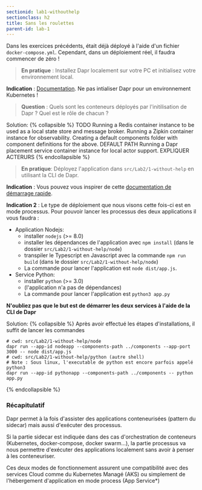```yaml
---
sectionid: lab1-withouthelp
sectionclass: h2
title: Sans les roulettes
parent-id: lab-1
---
```


Dans les exercices précédents, était déjà déployé à l'aide d'un fichier `docker-compose.yml`. Cependant, dans un déploiement réel, il faudra commencer de zéro !

> **En pratique** : Installez Dapr localement sur votre PC et initialisez votre environnement local.

**Indication** : [Documentation](https://docs.dapr.io/getting-started/). Ne pas intialiser Dapr pour un environnement Kubernetes !

> **Question** : Quels sont les conteneurs déployés par l'initilisation de Dapr ? Quel est le rôle de chacun ?

Solution:
{% collapsible %}
TODO
Running a Redis container instance to be used as a local state store and message broker.
Running a Zipkin container instance for observability.
Creating a default components folder with component definitions for the above. DEFAULT PATH
Running a Dapr placement service container instance for local actor support. EXPLIQUER ACTERURS
{% endcollapsible %}

> **En pratique**: Déployez l'application dans `src/Lab2/1-without-help` en utilisant la CLI de Dapr.

**Indication** : Vous pouvez vous inspirer de cette [documentation de démarrage rapide](https://docs.dapr.io/getting-started/quickstarts/pubsub-quickstart/). 

**Indication 2** : Le type de déploiement que nous visons cette fois-ci est en mode processus. Pour pouvoir lancer les processus des deux applications il vous faudra : 
- Application Nodejs:
    - installer `nodejs` (>= 8.0)
    - installer les dépendances de l'application avec `npm install` (dans le dossier `src/Lab2/1-without-help/node`)
    - transpiler le Typescript en Javascript avec la commande `npm run build` (dans le dossier `src/Lab2/1-without-help/node`)
    - La commande pour lancer l'application est `node dist/app.js`. 
- Service Python:
    - installer `python` (>= 3.0) 
    - (l'application n'a pas de dépendances)
    - La commande pour lancer l'application est `python3 app.py`

**N'oubliez pas que le but est de démarrer les deux services à l'aide de la CLI de Dapr** 

Solution:
{% collapsible %}
Après avoir effectué les étapes d'installations, il suffit de lancer les commandes

```shell
# cwd: src/Lab2/1-without-help/node
dapr run --app-id nodeapp --components-path ../components --app-port 3000 -- node dist/app.js
# cwd: src/Lab2/1-without-help/python (autre shell)
# Note : Sous linux, l'executable de python est encore parfois appelé python3
dapr run --app-id pythonapp --components-path ../components -- python app.py
```
{% endcollapsible %}

### Récapitulatif

Dapr permet à la fois d'assister des applications conteneurisées (pattern du sidecar) mais aussi d'exécuter des processus.

Si la partie sidecar est indiquée dans des cas d'orchestration de conteneurs (Kubernetes, docker-compose, docker swarm...), la partie processus va nous permettre d'exécuter des applications localement sans avoir à penser à les conteneuriser.

Ces deux modes de fonctionnement assurent une compatibilité avec des services Cloud comme du Kubernetes Managé (AKS) ou simplement de l'hébergement d'application en mode process (App Service*) 